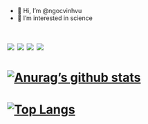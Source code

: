 - 👋 Hi, I’m @ngocvinhvu
- 👀 I’m interested in science
# ![](https://img.shields.io/badge/python-v3.9-blue) ![](https://img.shields.io/badge/Go-v1.16-blue) ![](https://badgen.net/badge/icon/docker?icon=docker&label) ![](https://badgen.net/badge/icon/jira?icon=jira&label)
# [![Anurag’s github stats](https://github-readme-stats.vercel.app/api?username=ngocvinhvu&show_icons=true&theme=radical)](https://github.com/ngocvinhvu)
# [![Top Langs](https://github-readme-stats.vercel.app/api/top-langs/?username=ngocvinhvu&layout=compact&theme=radical)](https://github.com/ngocvinhvu)                                                                                                                       
